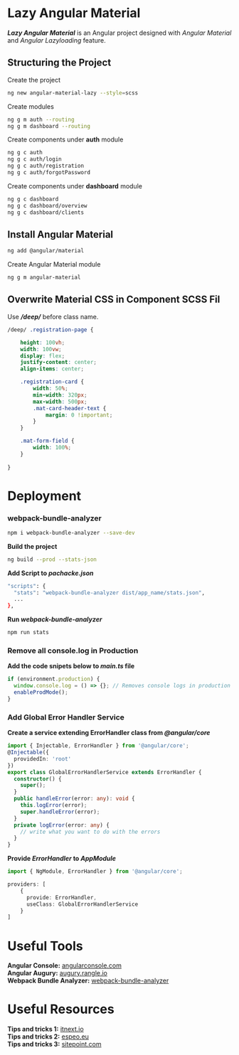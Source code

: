 # Lazy Angular Material

**_Lazy Angular Material_** is an Angular project designed with _Angular Material_ and _Angular Lazyloading_ feature.

## Structuring the Project

Create the project

```bash
ng new angular-material-lazy --style=scss
```

Create modules

```bash
ng g m auth --routing
ng g m dashboard --routing
```

Create components under **auth** module

```bash
ng g c auth
ng g c auth/login
ng g c auth/registration
ng g c auth/forgotPassword
```
Create components under **dashboard** module

```bash
ng g c dashboard
ng g c dashboard/overview
ng g c dashboard/clients
```
## Install Angular Material

```bash
ng add @angular/material
```

Create Angular Material module
```bash
ng g m angular-material
```

## Overwrite Material CSS in Component SCSS Fil

Use **_/deep/_** before class name.

```css
/deep/ .registration-page {

    height: 100vh;
    width: 100vw;
    display: flex;
    justify-content: center;
    align-items: center;

    .registration-card {
        width: 50%;
        min-width: 320px;
        max-width: 500px;
        .mat-card-header-text {
            margin: 0 !important;
        }
    }

    .mat-form-field {
        width: 100%;
    }
    
}
```

# Deployment

### webpack-bundle-analyzer
```bash
npm i webpack-bundle-analyzer --save-dev
```
**Build the project**
```bash
ng build --prod --stats-json
```
**Add Script to _pachacke.json_**
```bash
"scripts": {
  "stats": "webpack-bundle-analyzer dist/app_name/stats.json",
  ...
},
```
**Run _webpack-bundle-analyzer_**
```bash
npm run stats
```

### Remove all console.log in Production

**Add the code snipets below to _main.ts_ file**
```typescript
if (environment.production) {
  window.console.log = () => {}; // Removes console logs in production
  enableProdMode();
}
```

### Add Global Error Handler Service

**Create a service extending ErrorHandler class from _@angular/core_**
```typescript
import { Injectable, ErrorHandler } from '@angular/core';
@Injectable({
  providedIn: 'root'
})
export class GlobalErrorHandlerService extends ErrorHandler {
  constructor() {
    super();
  }
  public handleError(error: any): void {
    this.logError(error);
    super.handleError(error);
  }
  private logError(error: any) {
    // write what you want to do with the errors
  }
}
```
**Provide _ErrorHandler_ to _AppModule_**
```typescript
import { NgModule, ErrorHandler } from '@angular/core';

providers: [
    {
      provide: ErrorHandler,
      useClass: GlobalErrorHandlerService
    }
]
```

# Useful Tools
**Angular Console:** [angularconsole.com](https://angularconsole.com/)  
**Angular Augury:** [augury.rangle.io](https://augury.rangle.io/)  
**Webpack Bundle Analyzer:** [webpack-bundle-analyzer](https://github.com/webpack-contrib/webpack-bundle-analyzer)  

# Useful Resources
**Tips and tricks 1:** [itnext.io](https://itnext.io/angular-tips-and-tricks-ec7f548670c1)  
**Tips and tricks 2:** [espeo.eu](https://espeo.eu/blog/30-angular-and-ts-tricks-and-tips-that-will-improve-your-application/)  
**Tips and tricks 3:** [sitepoint.com](https://www.sitepoint.com/10-essential-typescript-tips-tricks-angular/)  

